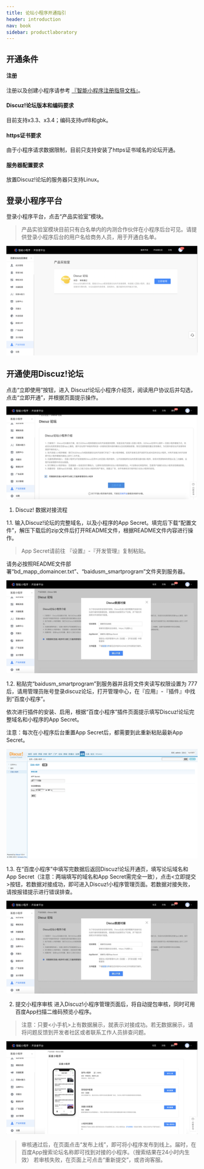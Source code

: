 ```yaml
---
title: 论坛小程序开通指引
header: introduction
nav: book
sidebar: productlaboratory
---
```



 
## 开通条件 

#### 注册
注册以及创建小程序请参考 [『智能小程序注册指导文档』](https://smartprogram.baidu.com/docs/introduction/enter_application/)。

#### Discuz!论坛版本和编码要求

目前支持x3.3、x3.4；编码支持utf8和gbk。

#### https证书要求

由于小程序请求数据限制，目前只支持安装了https证书域名的论坛开通。

#### 服务器配置要求

放置Discuz!论坛的服务器只支持Linux。

 

## 登录小程序平台

登录小程序平台，点击“产品实验室”模块。
> 产品实验室模块目前只有白名单内的内测合作伙伴在小程序后台可见。请提供登录小程序后台的用户名给商务人员，用于开通白名单。
  
![图片](../../img/introduction/discuz/1.jpg)
 
 
## 开通使用Discuz!论坛

点击“立即使用”按钮，进入 Discuz!论坛小程序介绍页，阅读用户协议后并勾选，点击“立即开通”，并根据页面提示操作。

![图片](../../img/introduction/discuz/2.jpg)
	
1.  Discuz! 数据对接流程

1.1.  输入Discuz!论坛的完整域名，以及小程序的App Secret。填完后下载“配置文件”，解压下载后的zip文件后打开README文件，根据README文件内容进行操作。

> App Secret请前往 『设置』-『开发管理』复制粘贴。

请务必按照README文件部署“bd_mapp_domaincer.txt”、“baidusm_smartprogram”文件夹到服务器。
	
![图片](../../img/introduction/discuz/3.jpg)

1.2. 粘贴完“baidusm_smartprogram”到服务器并且将文件夹读写权限设置为 777 后，请用管理员账号登录discuz论坛，打开管理中心，在『应用』-『插件』中找到“百度小程序”。

依次进行插件的安装、启用，根据“百度小程序”插件页面提示填写Discuz!论坛完整域名和小程序的App Secret。

注意：每次在小程序后台重置App Secret后，都需要到此重新粘贴最新App Secret。

![图片](../../img/introduction/discuz/4.jpg)

1.3. 在“百度小程序”中填写完数据后返回Discuz!论坛开通页，填写论坛域名和App Secret（注意：两端填写的域名和App Secret需完全一致），点击<立即提交>按钮，若数据对接成功，即可进入Discuz!小程序管理页面。若数据对接失败，请按报错提示进行错误排查。

![图片](../../img/introduction/discuz/5.jpg)

2. 提交小程序审核
进入Discuz!小程序管理页面后，将自动提包审核，同时可用百度App扫描二维码预览小程序。

> 注意：只要<小手机>上有数据展示，就表示对接成功。若无数据展示，请将问题反馈到开发者社区或者联系工作人员排查问题。

![图片](../../img/introduction/discuz/6.jpg)

> 审核通过后，在页面点击“发布上线”，即可将小程序发布到线上。届时，在百度App搜索论坛名称即可找到对接的小程序。（搜索结果在24小时内生效）
若审核失败，在页面上可点击“重新提交”，或咨询客服。


